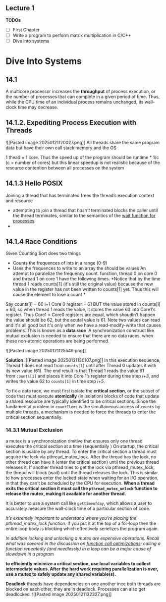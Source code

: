 ## Lecture 1
**TODOs**
- [ ] First Chapter
- [ ] Write a program to perform matrix multiplication in C/C++
- [ ] Dive into systems

# Dive Into Systems
## 14.1
 A multicore processor increases the **throughput** of process execution, or the number of processes that can complete in a given period of time. Thus, while the CPU time of an individual process remains unchanged, its wall-clock time may decrease.
## 14.1.2. Expediting Process Execution with Threads
![[Pasted image 20250121120027.png]]
All threads share the same program data  but have their own call stack memory and the OS 

1 thead = 1 core. Thus the speed up of the program should be runtime * 1/c (c = number of cores) but this linear speedup is not realistic because of the resource contention between all processes on the system

## 14.1.3 Hello POSIX

Joining a thread that has terminated frees the thread’s execution context and resource 
- attempting to join a thread that _hasn’t_ terminated blocks the caller until the thread terminates, similar to the semantics of the [wait function for processes](https://diveintosystems.org/singlepage/#_exit_and_wait).
-

## 14.1.4 Race Conditions

Given Counting Sort does two things
- Counts the frequences of ints in a range (0-9)
- Uses the frequences to write to an array the should be values
An attempt to paralelize the frequency count. function, thread 0 on core 0 and thread 1 on core 1 have the following times.
*Notice that by the time thread 1 reads counts[1] (it's still the original value) because the new value in the register has not been written to counts[1] yet. Thus this will cause the element to lose a count *

Say counts[i] = 60
i+1 Core 0 register = 61 BUT the value stored in counts[i] = 60, so when thread 1 reads the value, it stores the value 60 into Core1's register. Thus Core1 = Core0 registers are equal, which shoudln't happen the value should be 62, but the acutal value is 61. Note two values can read and it's all good but it's only when we have a read-modify-write that causes problems. This is known as a **data race**  A synchronization construct like mutual exclusion is needed to ensure that there are no data races, when these non-atomic operations are being performed.

![[Pasted image 20250121125549.png]]

**Solution**
![[Pasted image 20250121130107.png]]
In this execution sequence, Thread 1 does not read from `counts[1]` until after Thread 0 updates it with its new value (61). The end result is that Thread 1 reads the value 61 from `counts[1]` and places it into Core 1’s register during time step _i+3_, and writes the value 62 to `counts[1]` in time step _i+5_.

To fix a data race, we must first isolate the **critical section**, or the subset of code that must execute **atomically** (in isolation) blocks of code that update a shared resource are typically identified to be critical sections. Since the fundamental problem in `countElems` is the simultaneous access of `counts` by multiple threads, a mechanism is needed to force the threads to enter the critical section sequentially.

### 14.3.1 Mutual Exclusion
a mutex is a synchronoization rimitive that ensures only one thread executes the critical section at a time (sequentially )
On startup, the critical section is usable by any thread. To enter the critical section a thread must acquire the lock via pthread_mutex_lock. After the thread has the lock, no other thread can have it (enter the critical section) until the previous thread releases it. If another thread tries to get the lock via pthread_mutex_lock, the thread will block (wait) until the thread releases the lock. This is similar to how processes enter the locked state when waiting for an I/O operation, in that they can't be scheduled by the CPU for execution. **When a thread exits the critical section it must call the `pthread_mutex_unlock` function to release the mutex, making it available for another thread.**

It is better to use a system call like `gettimeofday`, which allows a user to accurately measure the wall-clock time of a particular section of code. 

*It's extremely important to understand where you're placing the pthread_mutex_lock function.* If you put it at the top of a for-loop then the entire loop body is blocking which effectively serielizes the program again.

*In addition locking and unlocking a mutex are expensive operations. Recall what was covered in the discussion on [function call optimizations](https://diveintosystems.org/singlepage/#_function_inlining): calling a function repeatedly (and needlessly) in a loop can be a major cause of slowdown in a program*

**to efficiently minimize a critical section, use local variables to collect intermediate values. After the hard work requiring parallelization is over, use a mutex to safely update any shared variable(s).**

**Deadlock**  threads have dependencies on one another ince both threads are blocked on each other, they are in deadlock. Processes can also get deadlocked.
![[Pasted image 20250121132327.png]]